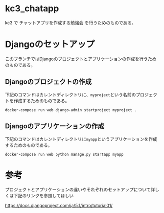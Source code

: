 # kc3_chatapp

kc3 で チャットアプリを作成する勉強会 を行うためのものである。

# Djangoのセットアップ
このブランチではDjangoのプロジェクトとアプリケーションの作成を行うためのものである。

## Djangoのプロジェクトの作成
下記のコマンドはカレントディレクトリに、`myproject`という名前のプロジェクトを作成するためのものである。

```
docker-compose run web django-admin startproject myproject .
```

## Djangoのアプリケーションの作成
下記のコマンドはカレントディレクトリに`myapp`というアプリケーションを作成するためのものである。

```
docker-compose run web python manage.py startapp myapp
```

# 参考
プロジェクトとアプリケーションの違いやそれぞれのセットアップについて詳しくは下記のリンクを参照してほしい

https://docs.djangoproject.com/ja/5.1/intro/tutorial01/


